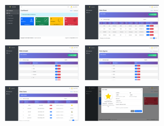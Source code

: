 <style>
  .image-row {
    display: flex;
    flex-wrap: wrap;
    gap: 20px; 
  }

  .image-row img {
    width: 48%; 
  }
</style>

<div class="image-row">
  <img src="https://github.com/RahmaniaNurulA/Website-Sekolah/blob/main/Cuplikan%20layar%202025-06-11%20205958.png?raw=true" alt="Admin">
  <img src="https://github.com/RahmaniaNurulA/Website-Sekolah/blob/main/Cuplikan%20layar%202025-06-11%20210406.png?raw=true" alt="Admin">
  
  <img src="https://github.com/RahmaniaNurulA/Website-Sekolah/blob/main/Cuplikan%20layar%202025-06-11%20210533.png?raw=true" alt="Admin">
  <img src="https://github.com/RahmaniaNurulA/Website-Sekolah/blob/main/Cuplikan%20layar%202025-06-11%20210629.png?raw=true" alt="Admin">

  <img src="https://github.com/RahmaniaNurulA/Website-Sekolah/blob/main/Cuplikan%20layar%202025-06-11%20210652.png?raw=true" alt="Admin">
  <img src="https://github.com/RahmaniaNurulA/Website-Sekolah/blob/main/Cuplikan%20layar%202025-06-11%20210758.png?raw=true" alt="Admin">
</div>
